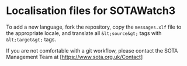 # Localisation files for SOTAWatch3

To add a new language, fork the repository, copy the `messages.xlf` file to the appropriate locale, and translate all `&lt;source&gt;` tags with `&lt;target&gt;` tags.  

If you are not comfortable with a git workflow, please contact the SOTA Management Team at [https://www.sota.org.uk/Contact]


